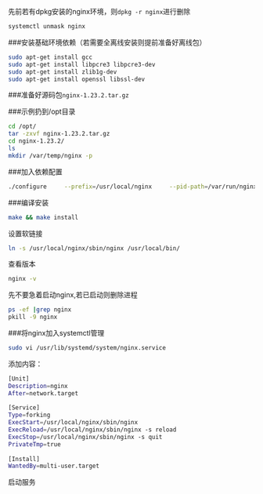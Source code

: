 先前若有dpkg安装的nginx环境，则`dpkg -r nginx`进行删除

```bash
systemctl unmask nginx
```

###安装基础环境依赖（若需要全离线安装则提前准备好离线包）

```bash
sudo apt-get install gcc
sudo apt-get install libpcre3 libpcre3-dev
sudo apt-get install zlib1g-dev
sudo apt-get install openssl libssl-dev
```

###准备好源码包`nginx-1.23.2.tar.gz`

###示例扔到/opt目录

```bash
cd /opt/
tar -zxvf nginx-1.23.2.tar.gz
cd nginx-1.23.2/
ls
mkdir /var/temp/nginx -p
```

###加入依赖配置

```bash
./configure     --prefix=/usr/local/nginx     --pid-path=/var/run/nginx/nginx.pid     --lock-path=/var/lock/nginx.lock     --error-log-path=/var/log/nginx/error.log     --http-log-path=/var/log/nginx/access.log     --with-http_gzip_static_module     --http-client-body-temp-path=/var/temp/nginx/client     --http-proxy-temp-path=/var/temp/nginx/proxy     --http-fastcgi-temp-path=/var/temp/nginx/fastcgi     --http-uwsgi-temp-path=/var/temp/nginx/uwsgi     --http-scgi-temp-path=/var/temp/nginx/scgi  --with-http_stub_status_module --with-http_ssl_module
```

###编译安装

```bash
make && make install
```

设置软链接

```bash
ln -s /usr/local/nginx/sbin/nginx /usr/local/bin/
```

查看版本

```bash
nginx -v
```

先不要急着启动nginx,若已启动则删除进程

```bash
ps -ef |grep nginx
pkill -9 nginx
```

###将nginx加入systemctl管理

```bash
sudo vi /usr/lib/systemd/system/nginx.service
```

添加内容：

```bash
[Unit]
Description=nginx
After=network.target
  
[Service]
Type=forking
ExecStart=/usr/local/nginx/sbin/nginx
ExecReload=/usr/local/nginx/sbin/nginx -s reload
ExecStop=/usr/local/nginx/sbin/nginx -s quit
PrivateTmp=true
  
[Install]
WantedBy=multi-user.target
```

启动服务
